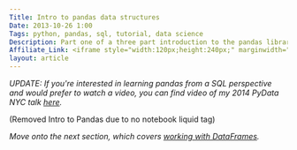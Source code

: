 ```yaml
---
Title: Intro to pandas data structures
Date: 2013-10-26 1:00
Tags: python, pandas, sql, tutorial, data science
Description: Part one of a three part introduction to the pandas library. Geared towards SQL users, but is useful for anyone wanting to get started with pandas.
Affiliate_Link: <iframe style="width:120px;height:240px;" marginwidth="0" marginheight="0" scrolling="no" frameborder="0" src="//ws-na.amazon-adsystem.com/widgets/q?ServiceVersion=20070822&OneJS=1&Operation=GetAdHtml&MarketPlace=US&source=ac&ref=tf_til&ad_type=product_link&tracking_id=gregrecom-20&marketplace=amazon&region=US&placement=1449319793&asins=1449319793&linkId=FKL6YFFR7RIEILGT&show_border=true&link_opens_in_new_window=true"></iframe>
layout: article
---
```


_UPDATE: If you're interested in learning pandas from a SQL perspective and would prefer to watch a video, you can find video of my 2014 PyData NYC talk [here](http://reda.io/sql2pandas)._

(Removed Intro to Pandas due to no notebook liquid tag)
<!--{% notebook intro-to-pandas.ipynb cells[0:56] %}-->

_Move onto the next section, which covers [working with DataFrames](/2013/10/26/working-with-pandas-dataframes/)._
